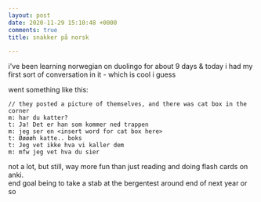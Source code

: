 ```yaml
---
layout: post
date: 2020-11-29 15:10:48 +0000
comments: true
title: snakker på norsk

---
```

i've been learning norwegian on duolingo for about 9 days & today i had my first sort of conversation in it - which is cool i guess

went something like this:

    // they posted a picture of themselves, and there was cat box in the corner
    m: har du katter?
    t: Ja! Det er han som kommer ned trappen
    m: jeg ser en <insert word for cat box here>
    t: Øøøøh katte.. boks
    t: Jeg vet ikke hva vi kaller dem
    m: mfw jeg vet hva du sier

not a lot, but still, way more fun than just reading and doing flash cards on anki.  
end goal being to take a stab at the bergentest around end of next year or so

